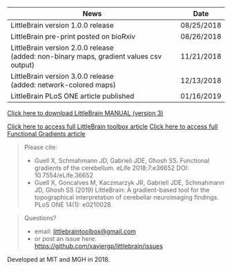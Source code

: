 | News        | Date           |
| ------------- |:-------------:|
| LittleBrain version 1.0.0 release| 08/25/2018 |
| LittleBrain pre-print posted on bioRxiv| 08/26/2018 |
| LittleBrain version 2.0.0 release<br>(added: non-binary maps, gradient values csv output)| 11/21/2018 |
| LittleBrain version 3.0.0 release<br>(added: network-colored maps)| 12/13/2018 |
| LittleBrain PLoS ONE article published| 01/16/2019 |


[Click here to download LittleBrain MANUAL (version 3)](https://github.com/xaviergp/littlebrain/blob/master/LittleBrain_v3_Manual.pdf)

[Click here to access full LittleBrain toolbox article](https://journals.plos.org/plosone/article?id=10.1371/journal.pone.0210028)
[Click here to access full Functional Gradients article](https://elifesciences.org/articles/36652)

> Please cite:
> - Guell X, Schmahmann JD, Gabrieli JDE, Ghosh SS. Functional gradients of the cerebellum. eLife 2018;7:e36652 DOI: 10.7554/eLife.36652
> - Guell X, Goncalves M, Kaczmarzyk JR, Gabrieli JDE, Schmahmann JD, Ghosh SS (2019) LittleBrain: A gradient-based tool for the topographical interpretation of cerebellar neuroimaging findings. PLoS ONE 14(1): e0210028.


> Questions?
> - email: littlebraintoolbox@gmail.com
> - or post an issue here: https://github.com/xaviergp/littlebrain/issues

Developed at MIT and MGH in 2018.
